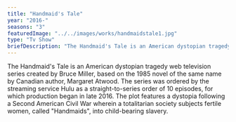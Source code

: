 ```yaml
---
title: "Handmaid's Tale"
year: "2016-"
seasons: "3"
featuredImage: "../../images/works/handmaidstale1.jpg"
type: "Tv Show"
briefDescription: "The Handmaid's Tale is an American dystopian tragedy web television series created by Bruce Miller, based on the 1985 novel of the same name by Canadian author, Margaret Atwood."
---
```


The Handmaid's Tale is an American dystopian tragedy web television series created by Bruce Miller, based on the 1985 novel of the same name by Canadian author, Margaret Atwood. The series was ordered by the streaming service Hulu as a straight-to-series order of 10 episodes, for which production began in late 2016. The plot features a dystopia following a Second American Civil War wherein a totalitarian society subjects fertile women, called "Handmaids", into child-bearing slavery.
